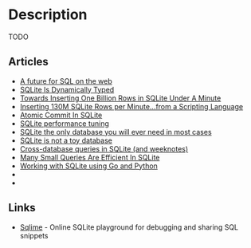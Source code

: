 # Description

TODO


## Articles

- [A future for SQL on the web](https://jlongster.com/future-sql-web)
- [SQLite Is Dynamically Typed](https://blog.zachwf.com/posts/sqlite-is-dynamically-typed/)
- [Towards Inserting One Billion Rows in SQLite Under A Minute](https://avi.im/blag/2021/fast-sqlite-inserts/)
- [Inserting 130M SQLite Rows per Minute...from a Scripting Language](https://blog.metaobject.com/2021/07/inserting-130m-sqlite-rows-per.html)
- [Atomic Commit In SQLite](https://www.sqlite.org/atomiccommit.html)
- [SQLite performance tuning](https://phiresky.github.io/blog/2020/sqlite-performance-tuning/)
- [SQLite the only database you will ever need in most cases](https://unixsheikh.com/articles/sqlite-the-only-database-you-will-ever-need-in-most-cases.html)
- [SQLite is not a toy database](https://antonz.org/sqlite-is-not-a-toy-database/)
- [Cross-database queries in SQLite (and weeknotes)](https://simonwillison.net/2021/Feb/21/cross-database-queries/)
- [Many Small Queries Are Efficient In SQLite](https://sqlite.org/np1queryprob.html)
- [Working with SQLite using Go and Python](https://www.ardanlabs.com/blog/2020/11/working-with-sqlite-using-go-python.html)
- []()
- []()


## Links

- [Sqlime](https://sqlime.org/) - Online SQLite playground for debugging and sharing SQL snippets
